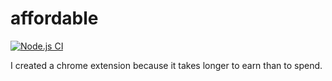 # affordable
[![Node.js CI](https://github.com/me-heer/affordable/actions/workflows/node.js.yml/badge.svg)](https://github.com/me-heer/affordable/actions/workflows/node.js.yml)

I created a chrome extension because it takes longer to earn than to spend.
